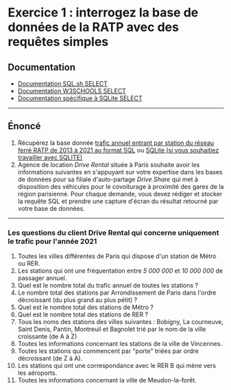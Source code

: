 # Exercice 1 : interrogez la base de données de la RATP avec des requêtes simples

## Documentation

- [Documentation SQL.sh SELECT](https://sql.sh/cours/select)
- [Documentation W3SCHOOLS SELECT](https://www.w3schools.com/sql/sql_select.asp)
- [Documentation spécifique à SQLite SELECT](https://www.sqlite.org/lang_select.html)

---

## Énoncé

1. Récupérez la base donnée [trafic annuel entrant par station du réseau ferré RATP de 2013 à 2021 au format SQL](../databases/ratp_mysql.sql) ou [SQLite (si vous souhaitiez travailler avec SQLITE)](../databases/ratp.sqlite)
2. Agence de location *Drive Rental* située à Paris souhaite avoir les informations suivantes en s'appuyant sur votre expertise dans les bases de données pour sa filiale d'auto-partage *Drive Share* qui met à disposition des véhicules pour le covoiturage à proximité des gares de la région parisienne.
Pour chaque demande, vous devez rédiger et stocker la requête SQL et prendre une capture d'écran du résultat retourné par votre base de données.

---

### Les questions du client Drive Rental qui concerne uniquement le trafic pour l'année 2021

1. Toutes les villes différentes de Paris qui dispose d'un station de Métro ou RER.
2. Les stations qui ont une fréquentation entre *5 000 000* et *10 000 000* de passager annuel.
3. Quel est le nombre total du trafic annuel de toutes les stations ?
4. Le nombre total des stations par Arrondissement de Paris dans l'ordre décroissant (du plus grand au plus pétit) ?
5. Quel est le nombre total des stations de Métro ?
6. Quel est le nombre total des stations de RER ?
7. Tous les noms des stations des villes suivantes :  Bobigny, La courneuve, Saint Denis, Pantin, Montreuil et Bagnolet trié par le nom de la ville croissante (de A à Z)
8. Toutes les informations concernant les stations de la ville de Vincennes.
9. Toutes les stations qui commencent par "porte" triées par ordre décroissant (de Z à A).
10. Les stations qui ont une correspondance avec le RER B qui mène vers les aéroports.
11. Toutes les informations concernant la ville de Meudon-la-forêt.